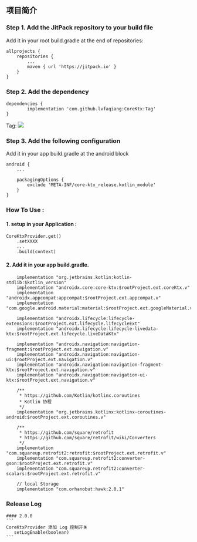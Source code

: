 ## 项目简介

### Step 1. Add the JitPack repository to your build file

Add it in your root build.gradle at the end of repositories:
```
allprojects {
    repositories {
        ...
        maven { url 'https://jitpack.io' }
    }
}
```

### Step 2. Add the dependency
```
dependencies {
        implementation 'com.github.lvfaqiang:CoreKtx:Tag'
}
```
Tag: [![](https://jitpack.io/v/lvfaqiang/CoreKtx.svg)](https://jitpack.io/#lvfaqiang/CoreKtx)

### Step 3. Add the following configuration

Add it in your app build.gradle at the android block

```
android {
    ...

    packagingOptions {
        exclude 'META-INF/core-ktx_release.kotlin_module'
    }
}
```
### How To Use :
#### 1. setup in your Application :
```
CoreKtxProvider.get()
    .setXXXX
    ...
    .build(context)

```
#### 2. Add it in your app build.gradle.
```
    implementation "org.jetbrains.kotlin:kotlin-stdlib:$kotlin_version"
    implementation "androidx.core:core-ktx:$rootProject.ext.coreKtx.v"
    implementation "androidx.appcompat:appcompat:$rootProject.ext.appcompat.v"
    implementation "com.google.android.material:material:$rootProject.ext.googleMaterial.v"

    implementation "androidx.lifecycle:lifecycle-extensions:$rootProject.ext.lifecycle.lifecycleExt"
    implementation "androidx.lifecycle:lifecycle-livedata-ktx:$rootProject.ext.lifecycle.liveDataKtx"

    implementation "androidx.navigation:navigation-fragment:$rootProject.ext.navigation.v"
    implementation "androidx.navigation:navigation-ui:$rootProject.ext.navigation.v"
    implementation "androidx.navigation:navigation-fragment-ktx:$rootProject.ext.navigation.v"
    implementation "androidx.navigation:navigation-ui-ktx:$rootProject.ext.navigation.v"

    /**
     * https://github.com/Kotlin/kotlinx.coroutines
     * Kotlin 协程
     */
    implementation "org.jetbrains.kotlinx:kotlinx-coroutines-android:$rootProject.ext.coroutines.v"

    /**
     * https://github.com/square/retrofit
     * https://github.com/square/retrofit/wiki/Converters
     */
    implementation "com.squareup.retrofit2:retrofit:$rootProject.ext.retrofit.v"
    implementation "com.squareup.retrofit2:converter-gson:$rootProject.ext.retrofit.v"
    implementation "com.squareup.retrofit2:converter-scalars:$rootProject.ext.retrofit.v"

    // local Storage
    implementation "com.orhanobut:hawk:2.0.1"
```
### Release Log
    #### 2.0.0
    ```
    CoreKtxProvider 添加 Log 控制开关
       setLogEnable(boolean)
    ```